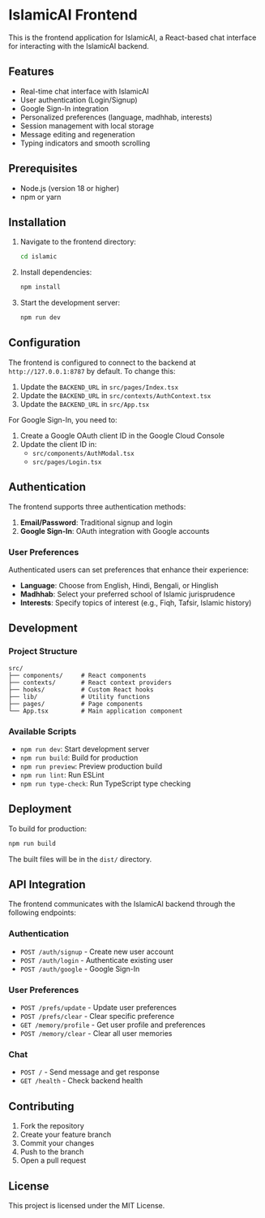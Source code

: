 # IslamicAI Frontend

This is the frontend application for IslamicAI, a React-based chat interface for interacting with the IslamicAI backend.

## Features

- Real-time chat interface with IslamicAI
- User authentication (Login/Signup)
- Google Sign-In integration
- Personalized preferences (language, madhhab, interests)
- Session management with local storage
- Message editing and regeneration
- Typing indicators and smooth scrolling

## Prerequisites

- Node.js (version 18 or higher)
- npm or yarn

## Installation

1. Navigate to the frontend directory:
   ```bash
   cd islamic
   ```

2. Install dependencies:
   ```bash
   npm install
   ```

3. Start the development server:
   ```bash
   npm run dev
   ```

## Configuration

The frontend is configured to connect to the backend at `http://127.0.0.1:8787` by default. To change this:

1. Update the `BACKEND_URL` in `src/pages/Index.tsx`
2. Update the `BACKEND_URL` in `src/contexts/AuthContext.tsx`
3. Update the `BACKEND_URL` in `src/App.tsx`

For Google Sign-In, you need to:

1. Create a Google OAuth client ID in the Google Cloud Console
2. Update the client ID in:
   - `src/components/AuthModal.tsx`
   - `src/pages/Login.tsx`

## Authentication

The frontend supports three authentication methods:

1. **Email/Password**: Traditional signup and login
2. **Google Sign-In**: OAuth integration with Google accounts

### User Preferences

Authenticated users can set preferences that enhance their experience:

- **Language**: Choose from English, Hindi, Bengali, or Hinglish
- **Madhhab**: Select your preferred school of Islamic jurisprudence
- **Interests**: Specify topics of interest (e.g., Fiqh, Tafsir, Islamic history)

## Development

### Project Structure

```
src/
├── components/     # React components
├── contexts/       # React context providers
├── hooks/          # Custom React hooks
├── lib/            # Utility functions
├── pages/          # Page components
└── App.tsx         # Main application component
```

### Available Scripts

- `npm run dev`: Start development server
- `npm run build`: Build for production
- `npm run preview`: Preview production build
- `npm run lint`: Run ESLint
- `npm run type-check`: Run TypeScript type checking

## Deployment

To build for production:

```bash
npm run build
```

The built files will be in the `dist/` directory.

## API Integration

The frontend communicates with the IslamicAI backend through the following endpoints:

### Authentication
- `POST /auth/signup` - Create new user account
- `POST /auth/login` - Authenticate existing user
- `POST /auth/google` - Google Sign-In

### User Preferences
- `POST /prefs/update` - Update user preferences
- `POST /prefs/clear` - Clear specific preference
- `GET /memory/profile` - Get user profile and preferences
- `POST /memory/clear` - Clear all user memories

### Chat
- `POST /` - Send message and get response
- `GET /health` - Check backend health

## Contributing

1. Fork the repository
2. Create your feature branch
3. Commit your changes
4. Push to the branch
5. Open a pull request

## License

This project is licensed under the MIT License.